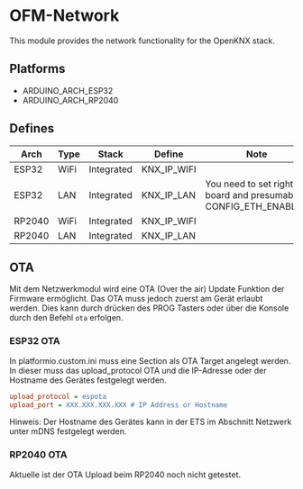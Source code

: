 # OFM-Network

This module provides the network functionality for the OpenKNX stack.

## Platforms

* ARDUINO_ARCH_ESP32
* ARDUINO_ARCH_RP2040

## Defines

| Arch   | Type | Stack      | Define      | Note                                                          |
| ------ | ---- | ---------- | ----------- | ------------------------------------------------------------- |
| ESP32  | WiFi | Integrated | KNX_IP_WIFI |                                                               |
| ESP32  | LAN  | Integrated | KNX_IP_LAN  | You need to set right board and presumably CONFIG_ETH_ENABLED |
| RP2040 | WiFi | Integrated | KNX_IP_WIFI |                                                               |
| RP2040 | LAN  | Integrated | KNX_IP_LAN  |                                                               |

## OTA

Mit dem Netzwerkmodul wird eine OTA (Over the air) Update Funktion der Firmware ermöglicht.
Das OTA muss jedoch zuerst am Gerät erlaubt werden.
Dies kann durch drücken des PROG Tasters oder über die Konsole durch den Befehl `ota` erfolgen.

### ESP32 OTA

In platformio.custom.ini muss eine Section als OTA Target angelegt werden.
In dieser muss das upload_protocol OTA und die IP-Adresse oder der Hostname des Gerätes festgelegt werden.

```ini
upload_protocol = espota
upload_port = XXX.XXX.XXX.XXX # IP Address or Hostname
```

Hinweis: Der Hostname des Gerätes kann in der ETS im Abschnitt Netzwerk unter mDNS festgelegt werden.

### RP2040 OTA

Aktuelle ist der OTA Upload beim RP2040 noch nicht getestet.